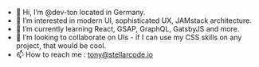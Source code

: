 - 👋 Hi, I’m @dev-ton located in Germany.
- 👀 I’m interested in modern UI, sophisticated UX, JAMstack architecture.
- 🌱 I’m currently learning React, GSAP, GraphQL, GatsbyJS and more.
- 💞️ I’m looking to collaborate on UIs - if I can use my CSS skills on any project, that would be cool.
- 📫 How to reach me : tony@stellarcode.io

<!---
dev-ton/dev-ton is a ✨ special ✨ repository because its `README.md` (this file) appears on your GitHub profile.
You can click the Preview link to take a look at your changes.
--->
